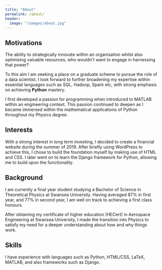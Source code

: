 ```yaml
---
title: "About"
permalink: /about/
header:
  image: "/images/about.jpg"
---
```

## Motivations
The ability to strategically innovate within an organisation whilst also
optimising valuable resources, who wouldn't want to engage in harnessing that
power?

To this aim I am seeking a place on a graduate scheme to
pursue the role of a data scientist. I look forward to further broadening my
expertise within essential languages such as SQL, Hadoop, Spark etc, with strong
emphasis on achieving **Python** mastery.

I first developed a passion for programming when introduced to MATLAB within an
engineering context. This passion continued to deepen as I became immersed
within the mathematical applications of Python throughout my Physics degree.

## Interests
With a strong interest in long term investing, I decided to create a financial
website during the summer of 2019. After briefly using WordPress to achieve
this, I chose to build the foundation myself by making use of HTML and CSS. I
later went on to learn the Django framework for Python, allowing me to build
upon the functionality.

## Background
I am currently a final year student studying a Bachelor of Science in
Theoretical Physics at Swansea University. Having averaged 87% in first year,
and 77% in second year, I am well on track to achieving a first class honours.

After obtaining my certificate of higher education (HECert) in Aerospace
Engineering at Swansea University, I made the transition into Physics to
satisfy my need for a deeper understanding about how and why things work.

## Skills
I have experience with languages such as Python, HTML/CSS, LaTeX, MATLAB, and
also frameworks such as Django.
